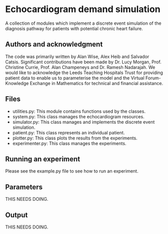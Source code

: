 # Echocardiogram demand simulation
A collection of modules which implement a discrete event simulation of the diagnosis pathway for patients with potential chronic heart failure. 

## Authors and acknowledgment
The code was primarily written by Alan Wise, Alex Heib and Salvador Catsis. Significant contributions have been made by Dr. Lucy Morgan, Prof. Christine Currie, Prof. Alan Champeneys and Dr. Ramesh Nadarajah. We would like to acknowledge the Leeds Teaching Hospitals Trust for providing patient data to enable us to parameterise the model and the Virtual Forum-Knowledge Exchange in Mathematics for technical and financial assistance.

## Files
* utilities.py: This module contains functions used by the classes.
* system.py: This class manages the echocardiogram resources.
* simulator.py: This class manages and implements the discrete event simulation.
* patient.py: This class represents an individual patient.
* plotter.py: This class plots the results from the experiments.
* experimenter.py: This class manages the experiments.

## Running an experiment
Please see the example.py file to see how to run an experiment.

## Parameters
THIS NEEDS DOING.

## Output
THIS NEEDS DOING.